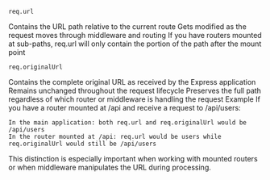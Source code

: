 `req.url`

Contains the URL path relative to the current route
Gets modified as the request moves through middleware and routing
If you have routers mounted at sub-paths, req.url will only contain the portion of the path after the mount point

`req.originalUrl`

Contains the complete original URL as received by the Express application
Remains unchanged throughout the request lifecycle
Preserves the full path regardless of which router or middleware is handling the request
Example
If you have a router mounted at /api and receive a request to /api/users:

```
In the main application: both req.url and req.originalUrl would be /api/users
In the router mounted at /api: req.url would be users while req.originalUrl would still be /api/users
```

This distinction is especially important when working with mounted routers or when middleware manipulates the URL during processing.

